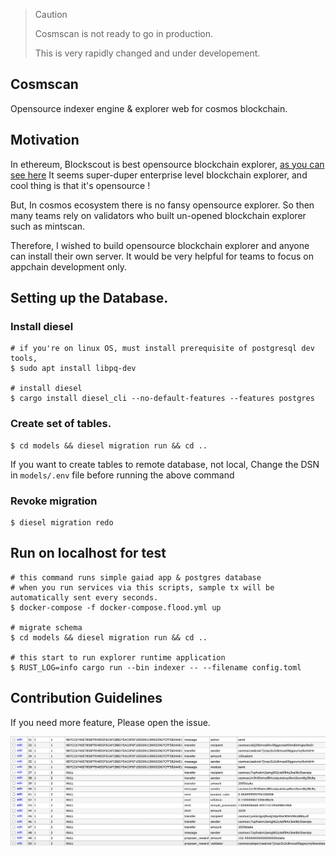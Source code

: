 > Caution
> 
> Cosmscan is not ready to go in production.
> 
> This is very rapidly changed and under developement.

## Cosmscan
Opensource indexer engine & explorer web for cosmos blockchain.

## Motivation
In ethereum, Blockscout is best opensource blockchain explorer, [as you can see here](https://blockscout.com/eth/mainnet/)
It seems super-duper enterprise level blockchain explorer, and cool thing is that it's opensource !

But, In cosmos ecosystem there is no fansy opensource explorer.
So then many teams rely on validators who built un-opened blockchain explorer such as mintscan.

Therefore, I wished to build opensource blockchain explorer and anyone can install their own server.
It would be very helpful for teams to focus on appchain development only.

## Setting up the Database.
### Install diesel
```shell
# if you're on linux OS, must install prerequisite of postgresql dev tools,
$ sudo apt install libpq-dev

# install diesel
$ cargo install diesel_cli --no-default-features --features postgres
```

### Create set of tables.
```shell
$ cd models && diesel migration run && cd ..
```

If you want to create tables to remote database, not local, Change the DSN in `models/.env` file before running the above command

### Revoke migration
```shell
$ diesel migration redo
```

## Run on localhost for test
```shell
# this command runs simple gaiad app & postgres database
# when you run services via this scripts, sample tx will be automatically sent every seconds.
$ docker-compose -f docker-compose.flood.yml up

# migrate schema
$ cd models && diesel migration run && cd ..

# this start to run explorer runtime application
$ RUST_LOG=info cargo run --bin indexer -- --filename config.toml
```

## Contribution Guidelines
If you need more feature, Please open the issue.

![Database](./docs/images/db.png)
